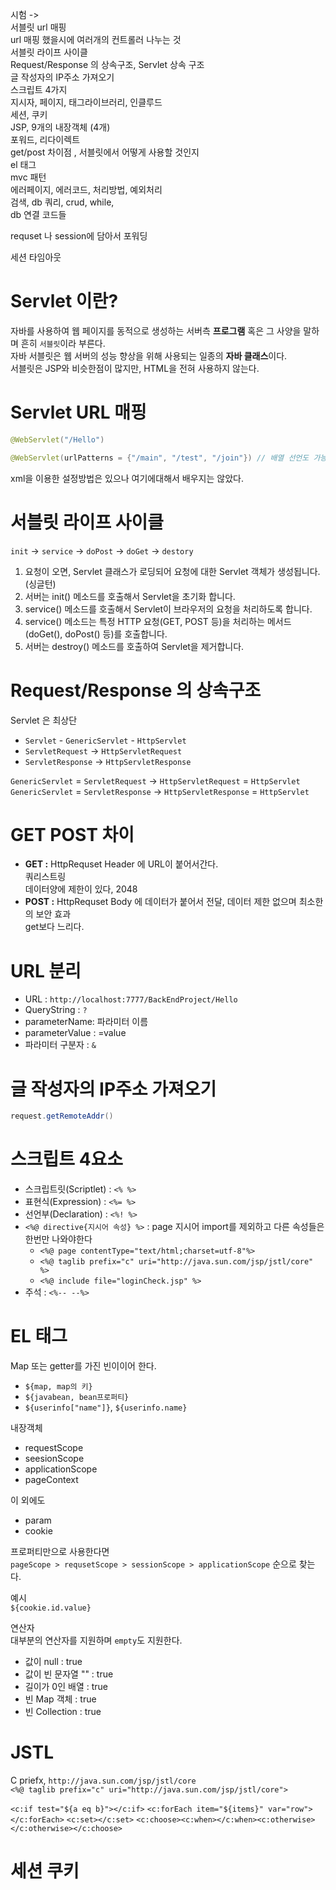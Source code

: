 
시험 ->   
서블릿 url 매핑   
url 매핑 했을시에 여러개의 컨트롤러 나누는 것    
서블릿 라이프 사이클    
Request/Response 의 상속구조, Servlet 상속 구조       
글 작성자의 IP주소 가져오기  
스크립트 4가지   
지시자, 페이지, 태그라이브러리, 인클루드   
세션, 쿠키    
JSP, 9개의 내장객체 (4개)    
포워드, 리다이렉트     
get/post 차이점 , 서블릿에서 어떻게 사용할 것인지   
el 태그    
mvc 패턴     
에러페이지, 에러코드, 처리방법, 예외처리       
검색, db 쿼리, crud, while,   
db 연결 코드들    
      
requset 나 session에 담아서 포워딩   
   
세션 타임아웃    

# Servlet 이란?  
자바를 사용하여 웹 페이지를 동적으로 생성하는 서버측 **프로그램** 혹은 그 사양을 말하며 흔히 `서블릿`이라 부른다.    
자바 서블릿은 웹 서버의 성능 향상을 위해 사용되는 일종의 **자바 클래스**이다.   
서블릿은 JSP와 비슷한점이 많지만, HTML을 전혀 사용하지 않는다.   


# Servlet URL 매핑
```java
@WebServlet("/Hello")
```
```java
@WebServlet(urlPatterns = {"/main", "/test", "/join"}) // 배열 선언도 가능  
```
xml을 이용한 설정방법은 있으나 여기에대해서 배우지는 않았다.  
  
# 서블릿 라이프 사이클    
  
`init` -> `service` -> `doPost` -> `doGet` -> `destory`        
     
1. 요청이 오면, Servlet 클래스가 로딩되어 요청에 대한 Servlet 객체가 생성됩니다.(싱글턴)   
2. 서버는 init() 메소드를 호출해서 Servlet을  초기화 합니다.
3. service() 메소드를 호출해서 Servlet이 브라우저의 요청을 처리하도록 합니다.
4. service() 메소드는 특정 HTTP 요청(GET, POST 등)을 처리하는 메서드 (doGet(), doPost() 등)를 호출합니다.
5. 서버는 destroy() 메소드를 호출하여 Servlet을 제거합니다.


# Request/Response 의 상속구조
Servlet 은 최상단  
* `Servlet` - `GenericServlet` - `HttpServlet`
* `ServletRequest` -> `HttpServletRequest`
* `ServletResponse` -> `HttpServletResponse`
   
`GenericServlet` = `ServletRequest` -> `HttpServletRequest` = `HttpServlet`  
`GenericServlet` = `ServletResponse` -> `HttpServletResponse` = `HttpServlet`  

# GET POST 차이 

* **GET :** 
  HttpRequset Header 에 URL이 붙어서간다.   
  쿼리스트링  
  데이터양에 제한이 있다, 2048   
* **POST :**
  HttpRequset Body 에 데이터가 붙어서 전달,
  데이터 제한 없으며 최소한의 보안 효과  
  get보다 느리다. 
  
# URL 분리

* URL : `http://localhost:7777/BackEndProject/Hello`   
* QueryString : `?`
* parameterName: 파라미터 이름
* parameterValue : =value
* 파라미터 구분자 : `&`

# 글 작성자의 IP주소 가져오기  

```java
request.getRemoteAddr()
```

# 스크립트 4요소  
* 스크립트릿(Scriptlet) : `<% %>`
* 표현식(Expression) : `<%= %>`
* 선언부(Declaration) : `<%! %>`  
* `<%@ directive{지시어 속성} %>` : 
  page 지시어 import를 제외하고 다른 속성들은 한번만 나와야한다
  * `<%@ page contentType="text/html;charset=utf-8"%>`
  * `<%@ taglib prefix="c" uri="http://java.sun.com/jsp/jstl/core" %>`
  * `<%@ include file="loginCheck.jsp" %>`
* 주석 : `<%-- --%>`

# EL 태그 
Map 또는 getter를 가진 빈이이어 한다.  

* `${map, map의 키}`   
* `${javabean, bean프로퍼티}`   
* `${userinfo["name"]}`, `${userinfo.name}`   

내장객체
* requestScope
* seesionScope
* applicationScope
* pageContext

이 외에도  
* param
* cookie

프로퍼티만으로 사용한다면  
`pageScope > requsetScope > sessionScope > applicationScope` 순으로 찾는다.  
  
예시  
`${cookie.id.value}`     
  
연산자  
대부분의 연산자를 지원하며 `empty`도 지원한다.   

* 값이 null : true 
* 값이 빈 문자열 "" : true
* 길이가 0인 배열 : true
* 빈 Map 객체 : true
* 빈 Collection : true

# JSTL  
C priefx, `http://java.sun.com/jsp/jstl/core`     
`<%@ taglib prefix="c" uri="http://java.sun.com/jsp/jstl/core">`    

`<c:if test="${a eq b}"></c:if>`
`<c:forEach item="${items}" var="row"></c:forEach>`
`<c:set></c:set>`
`<c:choose><c:when></c:when><c:otherwise></c:otherwise></c:choose>`

# 세션 쿠키   


